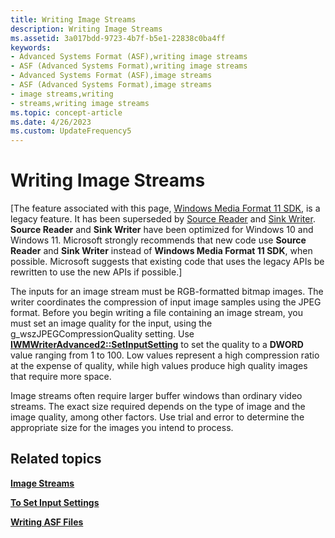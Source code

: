 ```yaml
---
title: Writing Image Streams
description: Writing Image Streams
ms.assetid: 3a017bdd-9723-4b7f-b5e1-22838c0ba4ff
keywords:
- Advanced Systems Format (ASF),writing image streams
- ASF (Advanced Systems Format),writing image streams
- Advanced Systems Format (ASF),image streams
- ASF (Advanced Systems Format),image streams
- image streams,writing
- streams,writing image streams
ms.topic: concept-article
ms.date: 4/26/2023
ms.custom: UpdateFrequency5
---
```


# Writing Image Streams

\[The feature associated with this page, [Windows Media Format 11 SDK](/windows/win32/wmformat/windows-media-format-11-sdk), is a legacy feature. It has been superseded by [Source Reader](/windows/win32/medfound/source-reader) and [Sink Writer](/windows/win32/medfound/sink-writer). **Source Reader** and **Sink Writer** have been optimized for Windows 10 and Windows 11. Microsoft strongly recommends that new code use **Source Reader** and **Sink Writer** instead of **Windows Media Format 11 SDK**, when possible. Microsoft suggests that existing code that uses the legacy APIs be rewritten to use the new APIs if possible.\]

The inputs for an image stream must be RGB-formatted bitmap images. The writer coordinates the compression of input image samples using the JPEG format. Before you begin writing a file containing an image stream, you must set an image quality for the input, using the g\_wszJPEGCompressionQuality setting. Use [**IWMWriterAdvanced2::SetInputSetting**](/previous-versions/windows/desktop/api/Wmsdkidl/nf-wmsdkidl-iwmwriteradvanced2-setinputsetting) to set the quality to a **DWORD** value ranging from 1 to 100. Low values represent a high compression ratio at the expense of quality, while high values produce high quality images that require more space.

Image streams often require larger buffer windows than ordinary video streams. The exact size required depends on the type of image and the image quality, among other factors. Use trial and error to determine the appropriate size for the images you intend to process.

## Related topics

<dl> <dt>

[**Image Streams**](image-streams.md)
</dt> <dt>

[**To Set Input Settings**](to-set-input-settings.md)
</dt> <dt>

[**Writing ASF Files**](writing-asf-files.md)
</dt> </dl>

 

 




